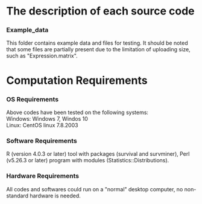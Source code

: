 # The description of each source code

### Example_data
This folder contains example data and files for testing. It should be noted that some files are partially present due to the limitation of uploading size, such as "Expression.matrix".

# Computation Requirements
### OS Requirements
Above codes have been tested on the following systems: <br>
Windows: Windows 7, Windos 10<br>
Linux: CentOS linux 7.8.2003

### Software Requirements
R (version 4.0.3 or later) tool with packages (survival and survminer), Perl (v5.26.3 or later) program with modules (Statistics::Distributions).

### Hardware Requirements
All codes and softwares could run on a "normal" desktop computer, no non-standard hardware is needed.<br>
<br>

